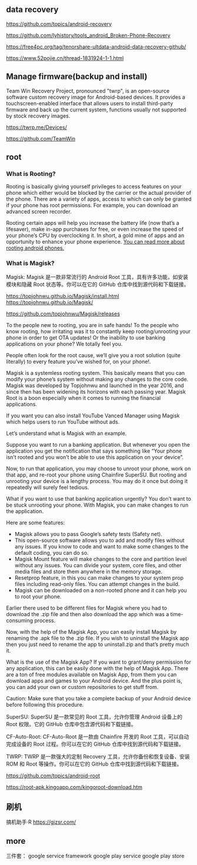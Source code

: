 
## data recovery

https://github.com/topics/android-recovery

https://github.com/lyhistory/tools_android_Broken-Phone-Recovery

https://free4pc.org/tag/tenorshare-ultdata-android-data-recovery-github/

https://www.52pojie.cn/thread-1831924-1-1.html

## Manage firmware(backup and install)

Team Win Recovery Project, pronounced "twrp", is an open-source software custom recovery image for Android-based devices. It provides a touchscreen-enabled interface that allows users to install third-party firmware and back up the current system, functions usually not supported by stock recovery images.

https://twrp.me/Devices/

https://github.com/TeamWin

## root

### What is Rooting?
Rooting is basically giving yourself privileges to access features on your phone which either would be blocked by the carrier or the actual provider of the phone. There are a variety of apps, access to which can only be granted if your phone has root permissions. For example, you can download an advanced screen recorder.


Rooting certain apps will help you increase the battery life (now that’s a lifesaver), make in-app purchases for free, or even increase the speed of your phone’s CPU by overclocking it. In short, a gold mine of apps and an opportunity to enhance your phone experience. [You can read more about rooting android phones.](https://www.bullguard.com/bullguard-security-center/mobile-security/mobile-threats/android-rooting-risks.aspx)


### What is Magisk?
Magisk: Magisk 是一款非常流行的 Android Root 工具，具有许多功能，如安装模块和隐藏 Root 状态等。你可以在它的 GitHub 仓库中找到源代码和下载链接。

https://topjohnwu.github.io/Magisk/install.html
https://topjohnwu.github.io/Magisk/

https://github.com/topjohnwu/Magisk/releases

To the people new to rooting, you are in safe hands! To the people who know rooting, how irritating was it to constantly keep rooting/unrooting your phone in order to get OTA updates! Or the inability to use banking applications on your phone? We totally feel you.

People often look for the root cause, we’ll give you a root solution (quite literally) to every feature you’ve wished for, on your phone!.


Magisk is a systemless rooting system. This basically means that you can modify your phone’s system without making any changes to the core code. Magisk was developed by Topjohnwu and launched in the year 2016, and since then has been widening its horizons with each passing year. Magisk Root is a boon especially when it comes to running the financial applications.

If you want you can also install YouTube Vanced Manager using Magisk which helps users to run YouTube without ads.

Let’s understand what is Magisk with an example.

Suppose you want to run a banking application. But whenever you open the application you get the notification that says something like “Your phone isn’t rooted and you won’t be able to use this application on your device”.

Now, to run that application, you may choose to unroot your phone, work on that app, and re-root your phone using Chainfire SuperSU. But rooting and unrooting your device is a lengthy process. You may do it once but doing it repeatedly will surely feel tedious.

What if you want to use that banking application urgently? You don’t want to be stuck unrooting your phone. With Magisk, you can make changes to run the application.

Here are some features:

+ Magisk allows you to pass Google’s safety tests (Safety net).
+ This open-source software allows you to add and modify files without any issues. If you know to code and want to make some changes to the default coding, you can do so.
+ Magisk Mount feature will make changes to the core and partition level without any issues. You can divide your system, core files, and other media files and store them anywhere in the memory storage.
+ Resetprop feature, in this you can make changes to your system prop files including read-only files. You can attempt changes in the build.
+ Magisk can be downloaded on a non-rooted phone and it can help you to root your phone.


Earlier there used to be different files for Magisk where you had to download the .zip file and then also download the app which was a time-consuming process.

Now, with the help of the Magisk App, you can easily install Magisk by renaming the .apk file to the .zip file. If you wish to uninstall the Magisk app then you just need to rename the app to uninstall.zip and that’s pretty much it.


What is the use of the Magisk App?
If you want to grant/deny permission for any application, this can be easily done with the help of Magisk App. There are a ton of free modules available on Magisk App, from them you can download apps and games to your Android device. And the plus point is, you can add your own or custom repositories to get stuff from.

Caution: Make sure that you take a complete backup of your Android device before following this procedure.




SuperSU: SuperSU 是一款常见的 Root 工具，允许你管理 Android 设备上的 Root 权限。它的 GitHub 仓库中包含源代码和下载链接。

CF-Auto-Root: CF-Auto-Root 是一款由 Chainfire 开发的 Root 工具，可以自动完成设备的 Root 过程。你可以在它的 GitHub 仓库中找到源代码和下载链接。

TWRP: TWRP 是一款强大的定制 Recovery 工具，允许你备份和恢复设备、安装 ROM 和 Root 等操作。你可以在它的 GitHub 仓库中找到源代码和下载链接。

https://github.com/topics/android-root

https://root-apk.kingoapp.com/kingoroot-download.htm

## 刷机
搞机助手·R https://gjzsr.com/


## more 

三件套：
google service framework
google play service
google play store